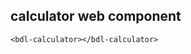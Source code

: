 ## calculator web component

```
<bdl-calculator></bdl-calculator>
```

<bdl-calculator></bdl-calculator>